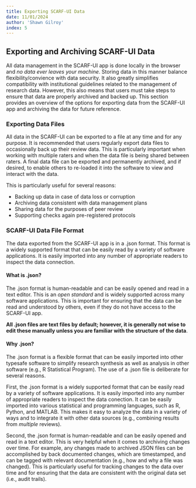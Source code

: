 ```yaml
---
title: Exporting SCARF-UI Data
date: 11/01/2024
author: 'Shawn Gilroy'
index: 5
---
```


## Exporting and Archiving SCARF-UI Data

All data management in the SCARF-UI app is done locally in the browser and _no data ever leaves your machine_. Storing data in this manner balance flexibility/convience with data security. It also greatly simplifies compatibility with institutional guidelines related to the management of research data. However, this also means that users must take steps to ensure that data are properly archived and backed up. This section provides an overview of the options for exporting data from the SCARF-UI app and archiving the data for future reference.

### Exporting Data Files

All data in the SCARF-UI can be exported to a file at any time and for any purpose. It is recommended that users regularly export data files to occasionally back up their review data. This is particularly important when working with multiple raters and when the data file is being shared between raters. A final data file can be exported and permanently archived, and if desired, to enable others to re-loaded it into the software to view and interact with the data.

This is particularly useful for several reasons:

- Backing up data in case of data loss or corruption
- Archiving data consistent with data management plans
- Sharing data for the purposes of peer review
- Supporting checks again pre-registered protocols

### SCARF-UI Data File Format

The data exported from the SCARF-UI app is in a .json format. This format is a widely supported format that can be easily read by a variety of software applications. It is easily imported into any number of appropriate readers to inspect the data connection.

#### What is .json?

The .json format is human-readable and can be easily opened and read in a text editor. This is an _open standard_ and is widely supported across many software applications. This is important for ensuring that the data can be read and understood by others, even if they do not have access to the SCARF-UI app.

**All .json files are text files by default; however, it is generally not wise to edit these manually unless you are familiar with the structure of the data**.

#### Why .json?

The .json format is a flexible format that can be easily imported into other typesafe software to simplify research synthesis as well as analysis in other software (e.g., R Statistical Program). The use of a .json file is deliberate for several reasons.

First, the .json format is a widely supported format that can be easily read by a variety of software applications. It is easily imported into any number of appropriate readers to inspect the data conection. It can be easily imported into various statistical and programming languages, such as R, Python, and MATLAB. This makes it easy to analyze the data in a variety of ways and to integrate it with other data sources (e.g., combining results from _multiple_ reviews).

Second, the .json format is human-readable and can be easily opened and read in a text editor. This is very helpful when it comes to archiving changes over time. For example, any changes made to archived JSON files can be accomplished by back documented changes, which are timestamped, and can be tagged with relevant documentation (e.g., how and why a file was changed). This is particularly useful for tracking changes to the data over time and for ensuring that the data are consistent with the original data set (i.e., audit trails).
